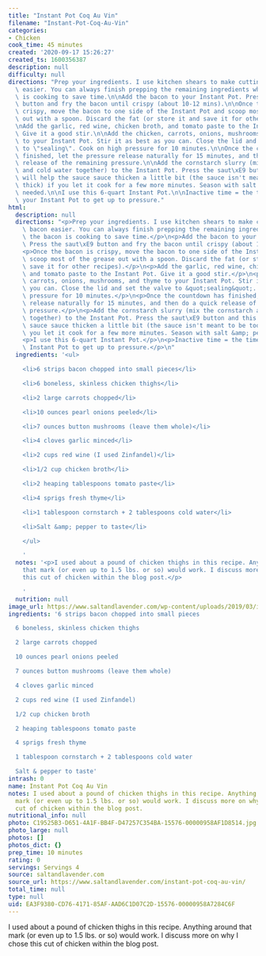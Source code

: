 ```yaml
---
title: "Instant Pot Coq Au Vin"
filename: "Instant-Pot-Coq-Au-Vin"
categories:
- Chicken
cook_time: 45 minutes
created: '2020-09-17 15:26:27'
created_ts: 1600356387
description: null
difficulty: null
directions: "Prep your ingredients. I use kitchen shears to make cutting up the bacon\
  \ easier. You can always finish prepping the remaining ingredients while the bacon\
  \ is cooking to save time.\n\nAdd the bacon to your Instant Pot. Press the saut\xE9\
  \ button and fry the bacon until crispy (about 10-12 mins).\n\nOnce the bacon is\
  \ crispy, move the bacon to one side of the Instant Pot and scoop most of the grease\
  \ out with a spoon. Discard the fat (or store it and save it for other recipes).\n\
  \nAdd the garlic, red wine, chicken broth, and tomato paste to the Instant Pot.\
  \ Give it a good stir.\n\nAdd the chicken, carrots, onions, mushrooms, and thyme\
  \ to your Instant Pot. Stir it as best as you can. Close the lid and set the valve\
  \ to \"sealing\". Cook on high pressure for 10 minutes.\n\nOnce the countdown has\
  \ finished, let the pressure release naturally for 15 minutes, and then do a quick\
  \ release of the remaining pressure.\n\nAdd the cornstarch slurry (mix the cornstarch\
  \ and cold water together) to the Instant Pot. Press the saut\xE9 button and this\
  \ will help the sauce sauce thicken a little bit (the sauce isn't meant to be too\
  \ thick) if you let it cook for a few more minutes. Season with salt & pepper if\
  \ needed.\n\nI use this 6-quart Instant Pot.\n\nInactive time = the time it takes\
  \ your Instant Pot to get up to pressure."
html:
  description: null
  directions: "<p>Prep your ingredients. I use kitchen shears to make cutting up the\
    \ bacon easier. You can always finish prepping the remaining ingredients while\
    \ the bacon is cooking to save time.</p>\n<p>Add the bacon to your Instant Pot.\
    \ Press the saut\xE9 button and fry the bacon until crispy (about 10-12 mins).</p>\n\
    <p>Once the bacon is crispy, move the bacon to one side of the Instant Pot and\
    \ scoop most of the grease out with a spoon. Discard the fat (or store it and\
    \ save it for other recipes).</p>\n<p>Add the garlic, red wine, chicken broth,\
    \ and tomato paste to the Instant Pot. Give it a good stir.</p>\n<p>Add the chicken,\
    \ carrots, onions, mushrooms, and thyme to your Instant Pot. Stir it as best as\
    \ you can. Close the lid and set the valve to &quot;sealing&quot;. Cook on high\
    \ pressure for 10 minutes.</p>\n<p>Once the countdown has finished, let the pressure\
    \ release naturally for 15 minutes, and then do a quick release of the remaining\
    \ pressure.</p>\n<p>Add the cornstarch slurry (mix the cornstarch and cold water\
    \ together) to the Instant Pot. Press the saut\xE9 button and this will help the\
    \ sauce sauce thicken a little bit (the sauce isn't meant to be too thick) if\
    \ you let it cook for a few more minutes. Season with salt &amp; pepper if needed.</p>\n\
    <p>I use this 6-quart Instant Pot.</p>\n<p>Inactive time = the time it takes your\
    \ Instant Pot to get up to pressure.</p>\n"
  ingredients: '<ul>

    <li>6 strips bacon chopped into small pieces</li>

    <li>6 boneless, skinless chicken thighs</li>

    <li>2 large carrots chopped</li>

    <li>10 ounces pearl onions peeled</li>

    <li>7 ounces button mushrooms (leave them whole)</li>

    <li>4 cloves garlic minced</li>

    <li>2 cups red wine (I used Zinfandel)</li>

    <li>1/2 cup chicken broth</li>

    <li>2 heaping tablespoons tomato paste</li>

    <li>4 sprigs fresh thyme</li>

    <li>1 tablespoon cornstarch + 2 tablespoons cold water</li>

    <li>Salt &amp; pepper to taste</li>

    </ul>

    '
  notes: '<p>I used about a pound of chicken thighs in this recipe. Anything around
    that mark (or even up to 1.5 lbs. or so) would work. I discuss more on why I chose
    this cut of chicken within the blog post.</p>

    '
  nutrition: null
image_url: https://www.saltandlavender.com/wp-content/uploads/2019/03/instant-pot-coq-au-vin-recipe-2.jpg
ingredients: '6 strips bacon chopped into small pieces

  6 boneless, skinless chicken thighs

  2 large carrots chopped

  10 ounces pearl onions peeled

  7 ounces button mushrooms (leave them whole)

  4 cloves garlic minced

  2 cups red wine (I used Zinfandel)

  1/2 cup chicken broth

  2 heaping tablespoons tomato paste

  4 sprigs fresh thyme

  1 tablespoon cornstarch + 2 tablespoons cold water

  Salt & pepper to taste'
intrash: 0
name: Instant Pot Coq Au Vin
notes: I used about a pound of chicken thighs in this recipe. Anything around that
  mark (or even up to 1.5 lbs. or so) would work. I discuss more on why I chose this
  cut of chicken within the blog post.
nutritional_info: null
photo: C19525B3-D651-4A1F-BB4F-D47257C354BA-15576-00000958AF1D8514.jpg
photo_large: null
photos: []
photos_dict: {}
prep_time: 10 minutes
rating: 0
servings: Servings 4
source: saltandlavender.com
source_url: https://www.saltandlavender.com/instant-pot-coq-au-vin/
total_time: null
type: null
uid: EA3F9380-CD76-4171-85AF-AAD6C1D07C2D-15576-00000958A7284C6F
---
```

I used about a pound of chicken thighs in this recipe. Anything around that mark (or even up to 1.5 lbs. or so) would work. I discuss more on why I chose this cut of chicken within the blog post.
